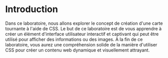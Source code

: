 # Introduction

Dans ce laboratoire, nous allons explorer le concept de création d'une carte tournante à l'aide de CSS. Le but de ce laboratoire est de vous apprendre à créer un élément d'interface utilisateur interactif et captivant qui peut être utilisé pour afficher des informations ou des images. À la fin de ce laboratoire, vous aurez une compréhension solide de la manière d'utiliser CSS pour créer un contenu web dynamique et visuellement attrayant.
